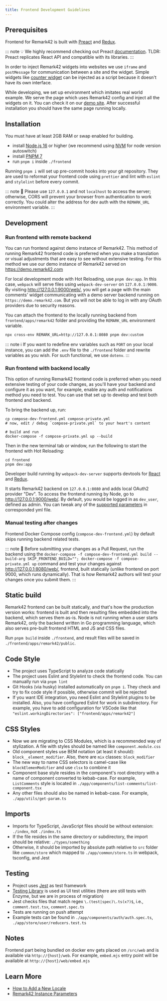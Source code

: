 ```yaml
---
title: Frontend Development Guidelines
---
```


## Prerequisites

Frontend for Remark42 is built with [Preact](https://preactjs.com) and [Redux](https://redux.js.org).

::: note 💡
We highly recommend checking out Preact [documentation](https://preactjs.com/guide/v10/getting-started).
TLDR: Preact replicates React API and compatible with its libraries.
:::

In order to inject Remark42 widgets into websites we use `iframe` and `postMessage` for communication between a site and the widget.
Simple widgets like [counter widget](https://remark42.com/docs/configuration/frontend/#counter-widget) can be injected as a script because it doesn't have its own interface.

While developing, we set up environment which imitates real world example. We serve the page which uses Remark42 config and inject all the widgets on it. You can check it on our [demo site](https://demo.remark42.com/web/). After successful installation you should have the same page running locally.

## Installation

You must have at least 2GB RAM or swap enabled for building.

- install [Node.js 16](https://nodejs.org/en/) or higher (we recommend using [NVM](https://github.com/nvm-sh/nvm) for node version autoswitch)
- install [PNPM 7](https://pnpm.io/installation)
- run `pnpm i` inside `./frontend`

Running `pnpm i` will set up pre-commit hooks into your git repository. They are used to reformat your frontend code using `prettier` and lint with `eslint` and `stylelint` before every commit.

::: note 🚨
Please use `127.0.0.1` and not `localhost` to access the server; otherwise, CORS will prevent your browser from authentication to work correctly. You could alter the address for dev auth with the `REMARK_URL` environment variable.
:::

## Development

### Run frontend with remote backend

You can run frontend against demo instance of Remark42. This method of running Remark42 frontend code is preferred when you make a translation or visual adjustments that are easy to see without extensive testing. For this method we use our demo instance of Remark42 served on https://demo.remark42.com

For local development mode with Hot Reloading, use `pnpm dev:app`. In this case, `webpack` will serve files using `webpack-dev-server` on `127.0.0.1:9000`. By visiting <http://127.0.0.1:9000/web/>, you will get a page with the main comments' widget communicating with a demo server backend running on `https://demo.remark42.com`. But you will not be able to log in with any OAuth providers due to security reasons.

You can attach the frontend to the locally running backend from `frontend/apps/remark42` folder and providing the `REMARK_URL` environment variable.

```shell
npx cross-env REMARK_URL=http://127.0.0.1:8080 pnpm dev:custom
```

::: note ℹ️
If you want to redefine env variables such as `PORT` on your local instance, you can add the `.env` file to the `./frontend` folder and rewrite variables as you wish. For such functional, we use `dotenv`.
:::

### Run frontend with backend locally

This option of running Remark42 frontend code is preferred when you need extensive testing of your code changes, as you'll have your backend and configure it as you want, for example, enable any auth and notifications method you need to test. You can use that set up to develop and test both frontend and backend.

To bring the backend up, run:

```shell
cp compose-dev-frontend.yml compose-private.yml
# now, edit / debug `compose-private.yml` to your heart's content

# build and run
docker-compose -f compose-private.yml up --build
```

Then in the new terminal tab or window, run the following to start the frontend with Hot Reloading:

```shell
cd frontend
pnpm dev:app
```

Developer build running by `webpack-dev-server` supports devtools for [React](https://reactjs.org/blog/2019/08/15/new-react-devtools.html#how-do-i-get-the-new-devtools) and [Redux](https://github.com/reduxjs/redux-devtools).

It starts Remark42 backend on `127.0.0.1:8080` and adds local OAuth2 provider "Dev". To access the frontend running by Node, go to <http://127.0.0.1:9000/web/>. By default, you would be logged in as `dev_user`, defined as admin. You can tweak any of the [supported parameters](https://remark42.com/docs/configuration/parameters/) in corresponded yml file.

### Manual testing after changes

Frontend Docker Compose config (`compose-dev-frontend.yml`) by default skips running backend related tests.

::: note 🚨
Before submitting your changes as a Pull Request, run the backend using the `docker-compose -f compose-dev-frontend.yml build --build-arg SKIP_FRONTEND_BUILD=""; docker-compose -f compose-private.yml up` command and test your changes against <http://127.0.0.1:8080/web/>, frontend, built statically (unlike frontend on port 9000, which runs dynamically). That is how Remark42 authors will test your changes once you submit them.
:::

## Static build

Remark42 frontend can be built statically, and that's how the production version works: frontend is built and then resulting files embedded into the backend, which serves them as-is. Node is not running when a user starts Remark42, only the backend written in Go programming language, which also serves pre-built frontend HTML and JS and CSS files.

Run `pnpm build` inside `./frontend`, and result files will be saved in `./frontend/apps/remark42/public`.

## Code Style

- The project uses TypeScript to analyze code statically
- The project uses Eslint and Stylelint to check the frontend code. You can manually run via `pnpm lint`
- Git Hooks (via husky) installed automatically on `pnpm i`. They check and try to fix code style if possible, otherwise commit will be rejected
- If you want IDE integration, you need Eslint and Stylelint plugins to be installed. Also, you have configured Eslint for work in subdirectory. For example, you have to add configuration for VSCode like that `"eslint.workingDirectories": ["frontend/apps/remark42"]`

## CSS Styles

- Now we are migrating to CSS Modules, which is a recommended way of stylization. A file with styles should be named like `component.module.css`
- Old component styles use BEM notation (at least it should): `block__element_modifier`. Also, there are `mix` classes: `block_modifier`
- The new way to name CSS selectors is camel-case like `blockElemenModifier` and use `clsx` to combine it
- Component base style resides in the component's root directory with a name of component converted to kebab-case. For example, `ListComments` style is located in `./app/components/list-comments/list-component.tsx`
- Any other files should also be named in kebab-case. For example, `./app/utils/get-param.ts`

## Imports

- Imports for TypeScript, JavaScript files should be without extension: `./index`, not `./index.ts`
- If the file resides in the same directory or subdirectory, the import should be relative: `./types/something`
- Otherwise, it should be imported by absolute path relative to `src` folder like `common/store` which mapped to `./app/common/store.ts` in webpack, tsconfig, and Jest

## Testing

- Project uses [Jest](https://jestjs.io) as test framework
- [Testing Library](https://testing-library.com) is used as UI test utilities (there are still tests with Enzyme, but we are in process of migration)
- Jest checks files that match regex `\.(test|spec)\.ts(x?)$`, i.e., `comment.test.tsx`, `comment.spec.ts`
- Tests are running on push attempt
- Example tests can be found in `./app/components/auth/auth.spec.ts`, `./app/store/user/reducers.test.ts`

## Notes

Frontend part being bundled on docker env gets placed on `/src/web` and is available via `http://{host}/web`. For example, `embed.mjs` entry point will be available at `http://{host}/web/embed.mjs`

## Learn More

- [How to Add a New Locale](https://remark42.com/docs/contributing/translations/)
- [Remark42 Instance Parameters](https://remark42.com/docs/configuration/parameters/)
